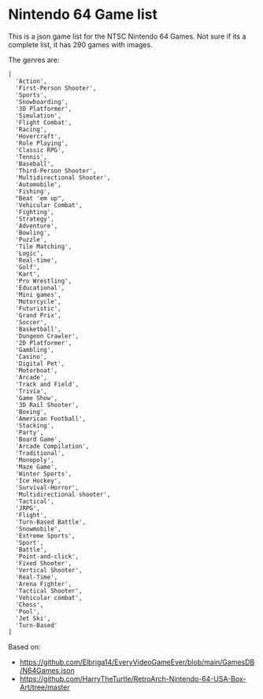 # Nintendo 64 Game list

This is a json game list for the NTSC Nintendo 64 Games.
Not sure if its a complete list, it has 290 games with images.

The genres are:

```
[
  'Action',
  'First-Person Shooter',
  'Sports',
  'Snowboarding',
  '3D Platformer',
  'Simulation',
  'Flight Combat',
  'Racing',
  'Hovercraft',
  'Role Playing',
  'Classic RPG',
  'Tennis',
  'Baseball',
  'Third-Person Shooter',
  'Multidirectional Shooter',
  'Automobile',
  'Fishing',
  "Beat 'em up",
  'Vehicular Combat',
  'Fighting',
  'Strategy',
  'Adventure',
  'Bowling',
  'Puzzle',
  'Tile Matching',
  'Logic',
  'Real-time',
  'Golf',
  'Kart',
  'Pro Wrestling',
  'Educational',
  'Mini games',
  'Motorcycle',
  'Futuristic',
  'Grand Prix',
  'Soccer',
  'Basketball',
  'Dungeon Crawler',
  '2D Platformer',
  'Gambling',
  'Casino',
  'Digital Pet',
  'Motorboat',
  'Arcade',
  'Track and Field',
  'Trivia',
  'Game Show',
  '3D Rail Shooter',
  'Boxing',
  'American Football',
  'Stacking',
  'Party',
  'Board Game',
  'Arcade Compilation',
  'Traditional',
  'Monopoly',
  'Maze Game',
  'Winter Sports',
  'Ice Hockey',
  'Survival-Horror',
  'Multidirectional shooter',
  'Tactical',
  'JRPG',
  'Flight',
  'Turn-Based Battle',
  'Snowmobile',
  'Extreme Sports',
  'Sport',
  'Battle',
  'Point-and-click',
  'Fixed Shooter',
  'Vertical Shooter',
  'Real-Time',
  'Arena Fighter',
  'Tactical Shooter',
  'Vehicular combat',
  'Chess',
  'Pool',
  'Jet Ski',
  'Turn-Based'
]
```

Based on:

- https://github.com/Elbriga14/EveryVideoGameEver/blob/main/GamesDB/N64Games.json
- https://github.com/HarryTheTurtle/RetroArch-Nintendo-64-USA-Box-Art/tree/master
